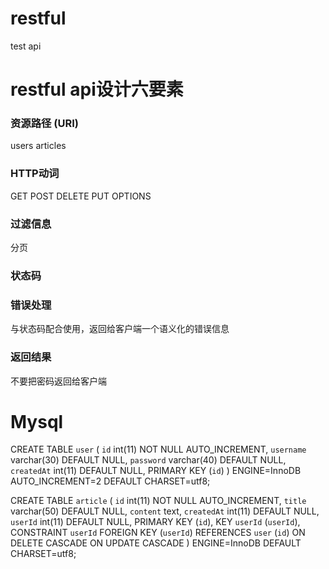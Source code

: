 # restful
test api


# restful api设计六要素

### 资源路径 (URI)
users
articles

### HTTP动词
GET
POST
DELETE
PUT
OPTIONS

### 过滤信息
分页

### 状态码

### 错误处理
与状态码配合使用，返回给客户端一个语义化的错误信息

### 返回结果
不要把密码返回给客户端

# Mysql 
CREATE TABLE `user` (
  `id` int(11) NOT NULL AUTO_INCREMENT,
  `username` varchar(30) DEFAULT NULL,
  `password` varchar(40) DEFAULT NULL,
  `createdAt` int(11) DEFAULT NULL,
  PRIMARY KEY (`id`)
) ENGINE=InnoDB AUTO_INCREMENT=2 DEFAULT CHARSET=utf8;

CREATE TABLE `article` (
  `id` int(11) NOT NULL AUTO_INCREMENT,
  `title` varchar(50) DEFAULT NULL,
  `content` text,
  `createdAt` int(11) DEFAULT NULL,
  `userId` int(11) DEFAULT NULL,
  PRIMARY KEY (`id`),
  KEY `userId` (`userId`),
  CONSTRAINT `userId` FOREIGN KEY (`userId`) REFERENCES `user` (`id`) ON DELETE CASCADE ON UPDATE CASCADE
) ENGINE=InnoDB DEFAULT CHARSET=utf8;

